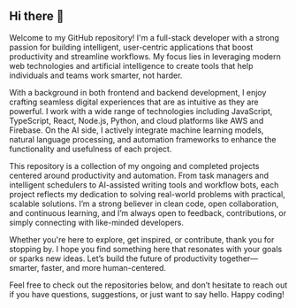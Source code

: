 ## Hi there 👋

Welcome to my GitHub repository! I'm a full-stack developer with a strong passion for building intelligent, user-centric applications that boost productivity and streamline workflows. My focus lies in leveraging modern web technologies and artificial intelligence to create tools that help individuals and teams work smarter, not harder.

With a background in both frontend and backend development, I enjoy crafting seamless digital experiences that are as intuitive as they are powerful. I work with a wide range of technologies including JavaScript, TypeScript, React, Node.js, Python, and cloud platforms like AWS and Firebase. On the AI side, I actively integrate machine learning models, natural language processing, and automation frameworks to enhance the functionality and usefulness of each project.

This repository is a collection of my ongoing and completed projects centered around productivity and automation. From task managers and intelligent schedulers to AI-assisted writing tools and workflow bots, each project reflects my dedication to solving real-world problems with practical, scalable solutions. I’m a strong believer in clean code, open collaboration, and continuous learning, and I’m always open to feedback, contributions, or simply connecting with like-minded developers.

Whether you're here to explore, get inspired, or contribute, thank you for stopping by. I hope you find something here that resonates with your goals or sparks new ideas. Let’s build the future of productivity together—smarter, faster, and more human-centered.

Feel free to check out the repositories below, and don’t hesitate to reach out if you have questions, suggestions, or just want to say hello. Happy coding!


